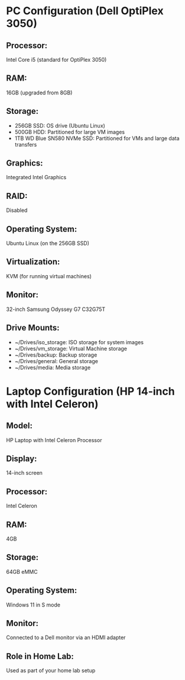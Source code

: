 # PC Configuration (Dell OptiPlex 3050)

## Processor:
Intel Core i5 (standard for OptiPlex 3050)
## RAM: 
16GB (upgraded from 8GB)
## Storage:
* 256GB SSD: OS drive (Ubuntu Linux)
* 500GB HDD: Partitioned for large VM images
* 1TB WD Blue SN580 NVMe SSD: Partitioned for VMs and large data transfers
## Graphics: 
Integrated Intel Graphics
## RAID: 
Disabled
## Operating System: 
Ubuntu Linux (on the 256GB SSD)
## Virtualization: 
KVM (for running virtual machines)
## Monitor: 
32-inch Samsung Odyssey G7 C32G75T
## Drive Mounts:
* ~/Drives/iso_storage: ISO storage for system images
* ~/Drives/vm_storage: Virtual Machine storage
* ~/Drives/backup: Backup storage
* ~/Drives/general: General storage
* ~/Drives/media: Media storage
# Laptop Configuration (HP 14-inch with Intel Celeron)
## Model: 
HP Laptop with Intel Celeron Processor
## Display: 
14-inch screen
## Processor: 
Intel Celeron
## RAM: 
4GB
## Storage: 
64GB eMMC
## Operating System: 
Windows 11 in S mode
## Monitor: 
Connected to a Dell monitor via an HDMI adapter
## Role in Home Lab: 
Used as part of your home lab setup


